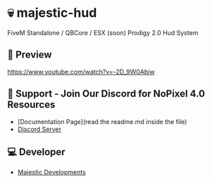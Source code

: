# 💀 majestic-hud
FiveM Standalone / QBCore / ESX (soon) Prodigy 2.0 Hud System
## 👀 Preview
https://www.youtube.com/watch?v=-2D_9W0Abjw

## 🤝 Support - Join Our Discord for NoPixel 4.0 Resources
- [Documentation Page](read the readme.md inside the file)
- [Discord Server](https://discord.gg/SbjjtT9WsG)

## 💻 Developer
- [Majestic Developments](https://discord.gg/SbjjtT9WsG)
